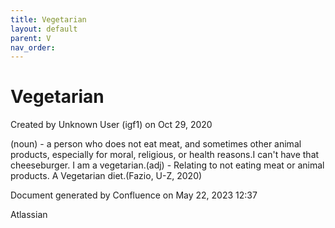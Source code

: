 ```yaml
---
title: Vegetarian
layout: default
parent: V
nav_order:
---
```


# Vegetarian

Created by  Unknown User (igf1) on Oct 29, 2020

(noun) - a person who does not eat meat, and sometimes other animal products, especially for moral, religious, or health reasons.I can't have that cheeseburger. I am a vegetarian.(adj) - Relating to not eating meat or animal products. A Vegetarian diet.(Fazio, U-Z, 2020)

Document generated by Confluence on May 22, 2023 12:37

Atlassian

